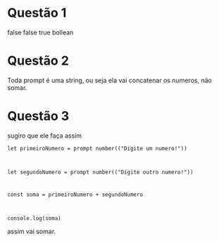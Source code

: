 # Questão 1 
false 
false
true 
bollean

# Questão 2
Toda prompt é uma string, ou seja ela vai concatenar os numeros, não somar.

# Questão 3
sugiro que ele faça assim  

<code>let primeiroNumero = prompt number(("Digite um numero!"))  

let segundoNumero = prompt number(("Digite outro numero!"))  

const soma = primeiroNumero + segundoNumero  

console.log(soma) </code>  

assim vai somar.
